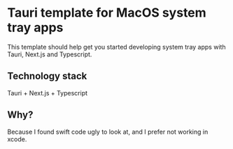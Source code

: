 # Tauri template for MacOS system tray apps

This template should help get you started developing system tray apps with Tauri, Next.js and Typescript.

## Technology stack

Tauri + Next.js + Typescript

## Why?

Because I found swift code ugly to look at, and I prefer not working in xcode.
